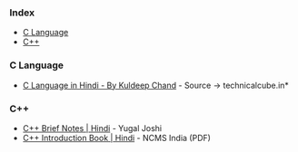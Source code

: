 ### Index

 * [C Language](#c)
 * [C++](#cpp)



### <a id="c"></a>C Language

* [C Language in Hindi - By Kuldeep Chand](https://drive.google.com/file/d/1uS1weTyWshzvuIlvwuew5Cma7U1r2h7w/view) - Source -> technicalcube.in*



### <a id="cpp"></a>C++

* [C++ Brief Notes \| Hindi](https://ehindistudy.com/2020/12/01/cpp-notes-in-hindi/) - Yugal Joshi
* [C++ Introduction Book \| Hindi](https://ncsmindia.com/wp-content/uploads/2012/04/c++-hindi.pdf) - NCMS India (PDF)
